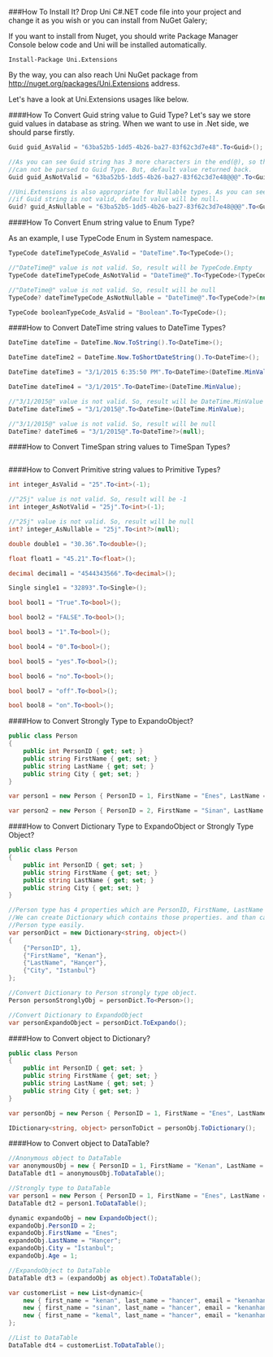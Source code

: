 ###How To Install It?
Drop Uni C#.NET code file into your project and change it as you wish or you can install from NuGet Galery;

If you want to install from Nuget, you should write Package Manager Console below code and Uni will be installed automatically.
```
Install-Package Uni.Extensions
```
By the way, you can also reach Uni NuGet package from http://nuget.org/packages/Uni.Extensions address.

Let's have a look at Uni.Extensions usages like below.

####How To Convert Guid string value to Guid Type?
Let's say we store guid values in database as string. When we want to use in .Net side, we should parse firstly.

```csharp
Guid guid_AsValid = "63ba52b5-1dd5-4b26-ba27-83f62c3d7e48".To<Guid>();

//As you can see Guid string has 3 more characters in the end(@), so this string
//can not be parsed to Guid Type. But, default value returned back.
Guid guid_AsNotValid = "63ba52b5-1dd5-4b26-ba27-83f62c3d7e48@@@".To<Guid>(Guid.Empty);

//Uni.Extensions is also appropriate for Nullable types. As you can see below code, 
//if Guid string is not valid, default value will be null.
Guid? guid_AsNullable = "63ba52b5-1dd5-4b26-ba27-83f62c3d7e48@@@".To<Guid?>(null);
```

####How To Convert Enum string value to Enum Type?

As an example, I use TypeCode Enum in System namespace.

```csharp
TypeCode dateTimeTypeCode_AsValid = "DateTime".To<TypeCode>();

//"DateTime@" value is not valid. So, result will be TypeCode.Empty
TypeCode dateTimeTypeCode_AsNotValid = "DateTime@".To<TypeCode>(TypeCode.Empty);

//"DateTime@" value is not valid. So, result will be null
TypeCode? dateTimeTypeCode_AsNotNullable = "DateTime@".To<TypeCode?>(null);

TypeCode booleanTypeCode_AsValid = "Boolean".To<TypeCode>();
```

####How to Convert DateTime string values to DateTime Types?

```csharp
DateTime dateTime = DateTime.Now.ToString().To<DateTime>();

DateTime dateTime2 = DateTime.Now.ToShortDateString().To<DateTime>();

DateTime dateTime3 = "3/1/2015 6:35:50 PM".To<DateTime>(DateTime.MinValue);

DateTime dateTime4 = "3/1/2015".To<DateTime>(DateTime.MinValue);

//"3/1/2015@" value is not valid. So, result will be DateTime.MinValue
DateTime dateTime5 = "3/1/2015@".To<DateTime>(DateTime.MinValue);

//"3/1/2015@" value is not valid. So, result will be null
DateTime? dateTime6 = "3/1/2015@".To<DateTime?>(null);
```

####How to Convert TimeSpan string values to TimeSpan Types?

```csharp

```

####How to Convert Primitive string values to Primitive Types?

```csharp
int integer_AsValid = "25".To<int>(-1);

//"25j" value is not valid. So, result will be -1
int integer_AsNotValid = "25j".To<int>(-1);

//"25j" value is not valid. So, result will be null
int? integer_AsNullable = "25j".To<int?>(null);

double double1 = "30.36".To<double>();

float float1 = "45.21".To<float>();

decimal decimal1 = "4544343566".To<decimal>();

Single single1 = "32893".To<Single>();

bool bool1 = "True".To<bool>();

bool bool2 = "FALSE".To<bool>();

bool bool3 = "1".To<bool>();

bool bool4 = "0".To<bool>();

bool bool5 = "yes".To<bool>();

bool bool6 = "no".To<bool>();

bool bool7 = "off".To<bool>();

bool bool8 = "on".To<bool>();
```

####How to Convert Strongly Type to ExpandoObject?

```csharp
public class Person
{
    public int PersonID { get; set; }
    public string FirstName { get; set; }
    public string LastName { get; set; }
    public string City { get; set; }
}

var person1 = new Person { PersonID = 1, FirstName = "Enes", LastName = "Hançer" }.To<ExpandoObject>();

var person2 = new Person { PersonID = 2, FirstName = "Sinan", LastName = "Hançer" }.ToExpando();
```

####How to Convert Dictionary Type to ExpandoObject or Strongly Type Object?

```csharp
public class Person
{
    public int PersonID { get; set; }
    public string FirstName { get; set; }
    public string LastName { get; set; }
    public string City { get; set; }
}

//Person type has 4 properties which are PersonID, FirstName, LastName and City.
//We can create Dictionary which contains those properties. and than can convert to
//Person type easily.
var personDict = new Dictionary<string, object>()
{
    {"PersonID", 1},
    {"FirstName", "Kenan"},
    {"LastName", "Hançer"},
    {"City", "Istanbul"}
};

//Convert Dictionary to Person strongly type object.
Person personStronglyObj = personDict.To<Person>();

//Convert Dictionary to ExpandoObject
var personExpandoObject = personDict.ToExpando();
```

####How to Convert object to Dictionary?

```csharp
public class Person
{
    public int PersonID { get; set; }
    public string FirstName { get; set; }
    public string LastName { get; set; }
    public string City { get; set; }
}

var personObj = new Person { PersonID = 1, FirstName = "Enes", LastName = "Hançer" };

IDictionary<string, object> personToDict = personObj.ToDictionary();
```

####How to Convert object to DataTable?

```csharp
//Anonymous object to DataTable
var anonymousObj = new { PersonID = 1, FirstName = "Kenan", LastName = "Hançer", City = "İstanbul" };
DataTable dt1 = anonymousObj.ToDataTable();

//Strongly type to DataTable
var person1 = new Person { PersonID = 1, FirstName = "Enes", LastName = "Hançer" };
DataTable dt2 = person1.ToDataTable();

dynamic expandoObj = new ExpandoObject();
expandoObj.PersonID = 2;
expandoObj.FirstName = "Enes";
expandoObj.LastName = "Hançer";
expandoObj.City = "İstanbul";
expandoObj.Age = 1;

//ExpandoObject to DataTable
DataTable dt3 = (expandoObj as object).ToDataTable();

var customerList = new List<dynamic>{
    new { first_name = "kenan", last_name = "hancer", email = "kenanhancer@hotmail.com", active = true, store_id = 1, address_id = 5, create_date=DateTime.Now },
    new { first_name = "sinan", last_name = "hancer", email = "kenanhancer@hotmail.com", active = true, store_id = 1, address_id = 5, create_date=DateTime.Now },
    new { first_name = "kemal", last_name = "hancer", email = "kenanhancer@hotmail.com", active = true, store_id = 1, address_id = 5, create_date=DateTime.Now }
};

//List to DataTable
DataTable dt4 = customerList.ToDataTable();
```
